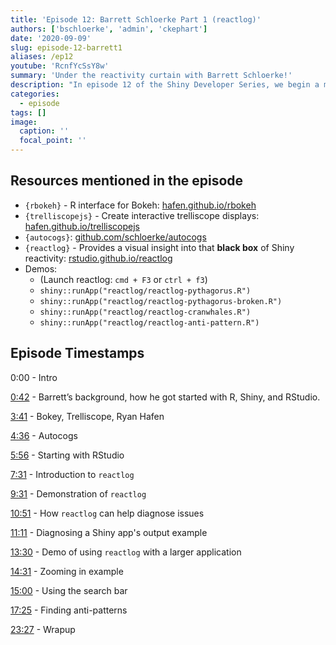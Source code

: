 ```yaml
---
title: 'Episode 12: Barrett Schloerke Part 1 (reactlog)'
authors: ['bschloerke', 'admin', 'ckephart']
date: '2020-09-09'
slug: episode-12-barrett1
aliases: /ep12
youtube: 'RcnfYcSsY8w'
summary: 'Under the reactivity curtain with Barrett Schloerke!'
description: "In episode 12 of the Shiny Developer Series, we begin a multi-part series with RStudio software engineer on the Shiny team Barrett Shloerke! In part 1 we learn more about Barrett’s journey to the Shiny team and take a deep dive into the very powerful `reactlog` framework to help users shed some light on what can be a confusing world of reactivity in their applications.  Barrett leads us through interactive demonstrations of `reactlog` applied to simple and complex applications to pinpoint various issues on reactive logic and the flow of information from inputs to outputs. "
categories:
  - episode
tags: []
image:
  caption: ''
  focal_point: ''
---
```


## Resources mentioned in the episode

* `{rbokeh}` - R interface for Bokeh: [hafen.github.io/rbokeh](https://hafen.github.io/rbokeh/)
* `{trelliscopejs}` - Create interactive trelliscope displays: [hafen.github.io/trelliscopejs](https://hafen.github.io/trelliscopejs/index.html)
* `{autocogs}`: [github.com/schloerke/autocogs](https://github.com/schloerke/autocogs)
* `{reactlog}` - Provides a visual insight into that __black box__ of Shiny reactivity: [rstudio.github.io/reactlog](https://rstudio.github.io/reactlog)
* Demos:
    * (Launch reactlog: `cmd + F3` or `ctrl + f3`)
    * `shiny::runApp("reactlog/reactlog-pythagorus.R")`
    * `shiny::runApp("reactlog/reactlog-pythagorus-broken.R")`
    * `shiny::runApp("reactlog/reactlog-cranwhales.R")`
    * `shiny::runApp("reactlog/reactlog-anti-pattern.R")`

## Episode Timestamps

0:00 - Intro

[0:42](https://www.youtube.com/watch?v=RcnfYcSsY8w&t=0m42s) - Barrett’s background, how he got started with R, Shiny, and RStudio. 

[3:41](https://www.youtube.com/watch?v=RcnfYcSsY8w&t=3m41s) - Bokey, Trelliscope, Ryan Hafen

[4:36](https://www.youtube.com/watch?v=RcnfYcSsY8w&t=4m36s) - Autocogs

[5:56](https://www.youtube.com/watch?v=RcnfYcSsY8w&t=5m56s) - Starting with RStudio 

[7:31](https://www.youtube.com/watch?v=RcnfYcSsY8w&t=7m31s) - Introduction to `reactlog`

[9:31](https://www.youtube.com/watch?v=RcnfYcSsY8w&t=9m31s) - Demonstration of `reactlog`

[10:51](https://www.youtube.com/watch?v=RcnfYcSsY8w&t=10m51s) - How `reactlog` can help diagnose issues

[11:11](https://www.youtube.com/watch?v=RcnfYcSsY8w&t=11m11s) - Diagnosing a Shiny app's output example

[13:30](https://www.youtube.com/watch?v=RcnfYcSsY8w&t=11m11s) - Demo of using `reactlog` with a larger application

[14:31](https://www.youtube.com/watch?v=RcnfYcSsY8w&t=14m31s) - Zooming in example

[15:00](https://www.youtube.com/watch?v=RcnfYcSsY8w&t=15m00s) - Using the search bar

[17:25](https://www.youtube.com/watch?v=RcnfYcSsY8w&t=17m25s) - Finding anti-patterns

[23:27](https://www.youtube.com/watch?v=RcnfYcSsY8w&t=23m27s) - Wrapup
